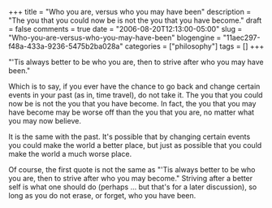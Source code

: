 +++
title = "Who you are, versus who you may have been"
description = "The you that you could now be is not the you that you have become."
draft = false
comments = true
date = "2006-08-20T12:13:00-05:00"
slug = "Who-you-are-versus-who-you-may-have-been"
blogengine = "11aec297-f48a-433a-9236-5475b2ba028a"
categories = ["philosophy"]
tags = []
+++

<p>
&quot;&#39;Tis always better to be who you are, then to strive after who you may have been.&quot;
</p>
<p>
Which is to say, if you ever have the chance to go back and change certain events in your past (as in, time travel), do not take it.  The you that you could now be is not the you that you have become.  In fact, the you that you may have become may be worse off than the you that you are, no matter what you may now believe.
</p>
<p>
It is the same with the past.  It&#39;s possible that by changing certain events you could make the world a better place, but just as possible that you could make the world a much worse place.
</p>
<p>
Of course, the first quote is not the same as &quot;&#39;Tis always better to be who you are, then to strive after who you may become.&quot;  Striving after a better self is what one should do (perhaps ... but that&#39;s for a later discussion), so long as you do not erase, or forget, who you have been.
</p>

